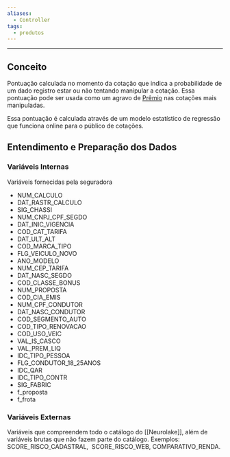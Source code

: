 ```yaml
---
aliases:
  - Controller
tags:
  - produtos
---
```


---

## Conceito

Pontuação calculada no momento da cotação que indica a probabilidade de um dado registro estar ou não tentando manipular a cotação. Essa pontuação pode ser usada como um agravo de [Prêmio](Indenização,%20prêmio%20e%20sinistralidade.md) nas cotações mais manipuladas.

Essa pontuação é calculada através de um modelo estatístico de regressão que funciona online para o público de cotações.

## Entendimento e Preparação dos Dados

### Variáveis Internas

Variáveis fornecidas pela seguradora
- NUM_CALCULO
- DAT_RASTR_CALCULO
- SIG_CHASSI
- NUM_CNPJ_CPF_SEGDO
- DAT_INIC_VIGENCIA
- COD_CAT_TARIFA
- DAT_ULT_ALT
- COD_MARCA_TIPO
- FLG_VEICULO_NOVO
- ANO_MODELO
- NUM_CEP_TARIFA
- DAT_NASC_SEGDO
- COD_CLASSE_BONUS
- NUM_PROPOSTA
- COD_CIA_EMIS
- NUM_CPF_CONDUTOR
- DAT_NASC_CONDUTOR
- COD_SEGMENTO_AUTO
- COD_TIPO_RENOVACAO
- COD_USO_VEIC
- VAL_IS_CASCO
- VAL_PREM_LIQ
- IDC_TIPO_PESSOA
- FLG_CONDUTOR_18_25ANOS
- IDC_QAR
- IDC_TIPO_CONTR
- SIG_FABRIC
- f_proposta
- f_frota

### Variáveis Externas

Variáveis  que compreendem todo o catálogo do [[Neurolake]], além de variáveis brutas que não fazem parte do catálogo. Exemplos: SCORE_RISCO_CADASTRAL,  SCORE_RISCO_WEB, COMPARATIVO_RENDA.